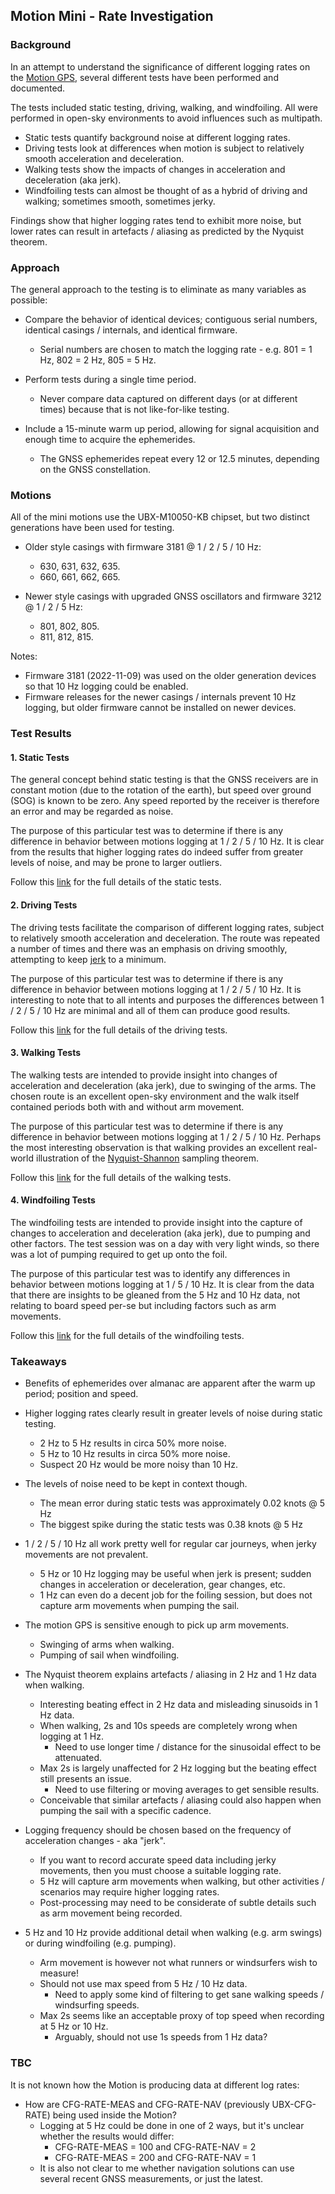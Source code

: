 ## Motion Mini - Rate Investigation

### Background

In an attempt to understand the significance of different logging rates on the [Motion GPS](https://www.motion-gps.com/motion/index.html), several different tests have been performed and documented.

The tests included static testing, driving, walking, and windfoiling.  All were performed in open-sky environments to avoid influences such as multipath.

- Static tests quantify background noise at different logging rates.
- Driving tests look at differences when motion is subject to relatively smooth acceleration and deceleration.
- Walking tests show the impacts of changes in acceleration and deceleration (aka jerk).
- Windfoiling tests can almost be thought of as a hybrid of driving and walking; sometimes smooth, sometimes jerky.

Findings show that higher logging rates tend to exhibit more noise, but lower rates can result in artefacts / aliasing as predicted by the Nyquist theorem.



### Approach

The general approach to the testing is to eliminate as many variables as possible:

- Compare the behavior of identical devices; contiguous serial numbers, identical casings / internals, and identical firmware.
  - Serial numbers are chosen to match the logging rate - e.g. 801 = 1 Hz, 802 = 2 Hz, 805 = 5 Hz.

- Perform tests during a single time period.
  - Never compare data captured on different days (or at different times) because that is not like-for-like testing.

- Include a 15-minute warm up period, allowing for signal acquisition and enough time to acquire the ephemerides.
  - The GNSS ephemerides repeat every 12 or 12.5 minutes, depending on the GNSS constellation.




### Motions

All of the mini motions use the UBX-M10050-KB chipset, but two distinct generations have been used for testing.

- Older style casings with firmware 3181 @ 1 / 2 / 5 / 10 Hz:
  - 630, 631, 632, 635.
  - 660, 661, 662, 665.

- Newer style casings with upgraded GNSS oscillators and firmware 3212 @ 1 / 2 / 5 Hz:
  - 801, 802, 805.
  - 811, 812, 815.


Notes:

- Firmware 3181 (2022-11-09) was used on the older generation devices so that 10 Hz logging could be enabled.
- Firmware releases for the newer casings / internals prevent 10 Hz logging, but older firmware cannot be installed on newer devices.




### Test Results

#### 1. Static Tests

The general concept behind static testing is that the GNSS receivers are in constant motion (due to the rotation of the earth), but speed over ground (SOG) is known to be zero. Any speed reported by the receiver is therefore an error and may be regarded as noise.

The purpose of this particular test was to determine if there is any difference in behavior between motions logging at 1 / 2 / 5 / 10 Hz. It is clear from the results that higher logging rates do indeed suffer from greater levels of noise, and may be prone to larger outliers.

Follow this [link](garden/README.md) for the full details of the static tests.



#### 2. Driving Tests

The driving tests facilitate the comparison of different logging rates, subject to relatively smooth acceleration and deceleration. The route was repeated a number of times and there was an emphasis on driving smoothly, attempting to keep [jerk](https://en.wikipedia.org/wiki/Jerk_(physics)) to a minimum.

The purpose of this particular test was to determine if there is any difference in behavior between motions logging at 1 / 2 / 5 / 10 Hz. It is interesting to note that to all intents and purposes the differences between 1 / 2 / 5 / 10 Hz are minimal and all of them can produce good results.

Follow this [link](driving/README.md) for the full details of the driving tests.



#### 3. Walking Tests

The walking tests are intended to provide insight into changes of acceleration and deceleration (aka jerk), due to swinging of the arms. The chosen route is an excellent open-sky environment and the walk itself contained periods both with and without arm movement.

The purpose of this particular test was to determine if there is any difference in behavior between motions logging at 1 / 2 / 5 / 10 Hz. Perhaps the most interesting observation is that walking provides an excellent real-world illustration of the [Nyquist-Shannon](https://en.wikipedia.org/wiki/Nyquist%E2%80%93Shannon_sampling_theorem) sampling theorem.

Follow this [link](walking/README.md) for the full details of the walking tests.



#### 4. Windfoiling Tests

The windfoiling tests are intended to provide insight into the capture of changes to acceleration and deceleration (aka jerk), due to pumping and other factors. The test session was on a day with very light winds, so there was a lot of pumping required to get up onto the foil.

The purpose of this particular test was to identify any differences in behavior between motions logging at 1 / 5 / 10 Hz. It is clear from the data that there are insights to be gleaned from the 5 Hz and 10 Hz data, not relating to board speed per-se but including factors such as arm movements.

Follow this [link](windfoiling/README.md) for the full details of the windfoiling tests.



### Takeaways

- Benefits of ephemerides over almanac are apparent after the warm up period; position and speed.
- Higher logging rates clearly result in greater levels of noise during static testing.
  - 2 Hz to 5 Hz results in circa 50% more noise.
  - 5 Hz to 10 Hz results in circa 50% more noise.
  - Suspect 20 Hz would be more noisy than 10 Hz.
- The levels of noise need to be kept in context though.
  - The mean error during static tests was approximately 0.02 knots @ 5 Hz
  - The biggest spike during the static tests was 0.38 knots @ 5 Hz

- 1 / 2 / 5 / 10 Hz all work pretty well for regular car journeys, when jerky movements are not prevalent.
  - 5 Hz or 10 Hz logging may be useful when jerk is present; sudden changes in acceleration or deceleration, gear changes, etc.
  - 1 Hz can even do a decent job for the foiling session, but does not capture arm movements when pumping the sail.

- The motion GPS is sensitive enough to pick up arm movements.
  - Swinging of arms when walking.
  - Pumping of sail when windfoiling.
- The Nyquist theorem explains artefacts / aliasing in 2 Hz and 1 Hz data when walking.
  - Interesting beating effect in 2 Hz data and misleading sinusoids in 1 Hz data.
  - When walking, 2s and 10s speeds are completely wrong when logging at 1 Hz.
    - Need to use longer time / distance for the sinusoidal effect to be attenuated.
  - Max 2s is largely unaffected for 2 Hz logging but the beating effect still presents an issue.
    - Need to use filtering or moving averages to get sensible results.
  - Conceivable that similar artefacts / aliasing could also happen when pumping the sail with a specific cadence.
- Logging frequency should be chosen based on the frequency of acceleration changes - aka "jerk".
  - If you want to record accurate speed data including jerky movements, then you must choose a suitable logging rate.
  - 5 Hz will capture arm movements when walking, but other activities / scenarios may require higher logging rates.
  - Post-processing may need to be considerate of subtle details such as arm movement being recorded.
- 5 Hz and 10 Hz provide additional detail when walking (e.g. arm swings) or during windfoiling (e.g. pumping).
  - Arm movement is however not what runners or windsurfers wish to measure!
  - Should not use max speed from 5 Hz / 10 Hz data.
    - Need to apply some kind of filtering to get sane walking speeds / windsurfing speeds.
  - Max 2s seems like an acceptable proxy of top speed when recording at 5 Hz or 10 Hz.
    - Arguably, should not use 1s speeds from 1 Hz data?



### TBC

It is not known how the Motion is producing data at different log rates:

- How are CFG-RATE-MEAS and CFG-RATE-NAV (previously UBX-CFG-RATE) being used inside the Motion?
  - Logging at 5 Hz could be done in one of 2 ways, but it's unclear whether the results would differ:
    - CFG-RATE-MEAS = 100 and CFG-RATE-NAV = 2
    - CFG-RATE-MEAS = 200 and CFG-RATE-NAV = 1
  - It is also not clear to me whether navigation solutions can use several recent GNSS measurements, or just the latest.
